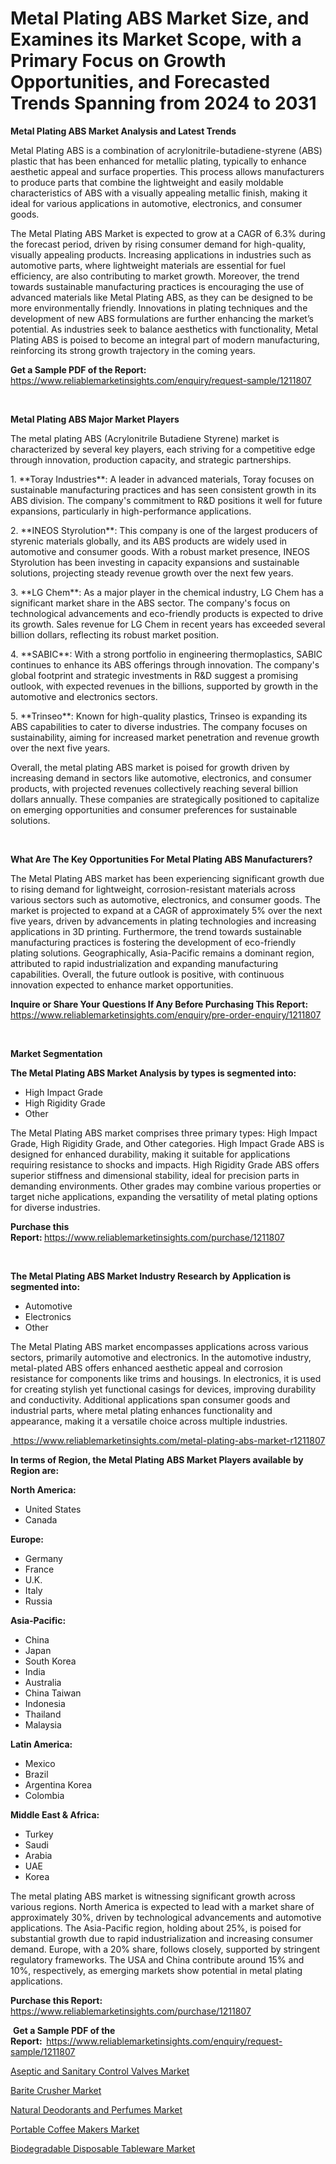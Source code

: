 <p><h1>Metal Plating ABS Market Size, and Examines its Market Scope, with a Primary Focus on Growth Opportunities, and Forecasted Trends Spanning from 2024 to 2031</h1></p><p><strong>Metal Plating ABS Market Analysis and Latest Trends</strong></p>
<p><p>Metal Plating ABS is a combination of acrylonitrile-butadiene-styrene (ABS) plastic that has been enhanced for metallic plating, typically to enhance aesthetic appeal and surface properties. This process allows manufacturers to produce parts that combine the lightweight and easily moldable characteristics of ABS with a visually appealing metallic finish, making it ideal for various applications in automotive, electronics, and consumer goods.</p><p>The Metal Plating ABS Market is expected to grow at a CAGR of 6.3% during the forecast period, driven by rising consumer demand for high-quality, visually appealing products. Increasing applications in industries such as automotive parts, where lightweight materials are essential for fuel efficiency, are also contributing to market growth. Moreover, the trend towards sustainable manufacturing practices is encouraging the use of advanced materials like Metal Plating ABS, as they can be designed to be more environmentally friendly. Innovations in plating techniques and the development of new ABS formulations are further enhancing the market’s potential. As industries seek to balance aesthetics with functionality, Metal Plating ABS is poised to become an integral part of modern manufacturing, reinforcing its strong growth trajectory in the coming years.</p></p>
<p><strong>Get a Sample PDF of the Report:&nbsp;</strong> <a href="https://www.reliablemarketinsights.com/enquiry/request-sample/1211807?utm_campaign=1331&utm_medium=2&utm_source=Github&utm_content=ia&utm_term=05102024&utm_id=metal-plating-abs">https://www.reliablemarketinsights.com/enquiry/request-sample/1211807</a></p>
<p>&nbsp;</p>
<p><strong>Metal Plating ABS Major Market Players</strong></p>
<p><p>The metal plating ABS (Acrylonitrile Butadiene Styrene) market is characterized by several key players, each striving for a competitive edge through innovation, production capacity, and strategic partnerships. </p><p>1. **Toray Industries**: A leader in advanced materials, Toray focuses on sustainable manufacturing practices and has seen consistent growth in its ABS division. The company's commitment to R&D positions it well for future expansions, particularly in high-performance applications.</p><p>2. **INEOS Styrolution**: This company is one of the largest producers of styrenic materials globally, and its ABS products are widely used in automotive and consumer goods. With a robust market presence, INEOS Styrolution has been investing in capacity expansions and sustainable solutions, projecting steady revenue growth over the next few years.</p><p>3. **LG Chem**: As a major player in the chemical industry, LG Chem has a significant market share in the ABS sector. The company's focus on technological advancements and eco-friendly products is expected to drive its growth. Sales revenue for LG Chem in recent years has exceeded several billion dollars, reflecting its robust market position.</p><p>4. **SABIC**: With a strong portfolio in engineering thermoplastics, SABIC continues to enhance its ABS offerings through innovation. The company's global footprint and strategic investments in R&D suggest a promising outlook, with expected revenues in the billions, supported by growth in the automotive and electronics sectors.</p><p>5. **Trinseo**: Known for high-quality plastics, Trinseo is expanding its ABS capabilities to cater to diverse industries. The company focuses on sustainability, aiming for increased market penetration and revenue growth over the next five years.</p><p>Overall, the metal plating ABS market is poised for growth driven by increasing demand in sectors like automotive, electronics, and consumer products, with projected revenues collectively reaching several billion dollars annually. These companies are strategically positioned to capitalize on emerging opportunities and consumer preferences for sustainable solutions.</p></p>
<p>&nbsp;</p>
<p><strong>What Are The Key Opportunities For Metal Plating ABS Manufacturers?</strong></p>
<p><p>The Metal Plating ABS market has been experiencing significant growth due to rising demand for lightweight, corrosion-resistant materials across various sectors such as automotive, electronics, and consumer goods. The market is projected to expand at a CAGR of approximately 5% over the next five years, driven by advancements in plating technologies and increasing applications in 3D printing. Furthermore, the trend towards sustainable manufacturing practices is fostering the development of eco-friendly plating solutions. Geographically, Asia-Pacific remains a dominant region, attributed to rapid industrialization and expanding manufacturing capabilities. Overall, the future outlook is positive, with continuous innovation expected to enhance market opportunities.</p></p>
<p><strong>Inquire or Share Your Questions If Any Before Purchasing This Report:</strong> <a href="https://www.reliablemarketinsights.com/enquiry/pre-order-enquiry/1211807?utm_campaign=1331&utm_medium=2&utm_source=Github&utm_content=ia&utm_term=05102024&utm_id=metal-plating-abs">https://www.reliablemarketinsights.com/enquiry/pre-order-enquiry/1211807</a></p>
<p>&nbsp;</p>
<p><strong>Market Segmentation</strong></p>
<p><strong>The Metal Plating ABS Market Analysis by types is segmented into:</strong></p>
<p><ul><li>High Impact Grade</li><li>High Rigidity Grade</li><li>Other</li></ul></p>
<p><p>The Metal Plating ABS market comprises three primary types: High Impact Grade, High Rigidity Grade, and Other categories. High Impact Grade ABS is designed for enhanced durability, making it suitable for applications requiring resistance to shocks and impacts. High Rigidity Grade ABS offers superior stiffness and dimensional stability, ideal for precision parts in demanding environments. Other grades may combine various properties or target niche applications, expanding the versatility of metal plating options for diverse industries.</p></p>
<p><strong>Purchase this Report:&nbsp;</strong><a href="https://www.reliablemarketinsights.com/purchase/1211807?utm_campaign=1331&utm_medium=2&utm_source=Github&utm_content=ia&utm_term=05102024&utm_id=metal-plating-abs">https://www.reliablemarketinsights.com/purchase/1211807</a></p>
<p>&nbsp;</p>
<p><strong>The Metal Plating ABS Market Industry Research by Application is segmented into:</strong></p>
<p><ul><li>Automotive</li><li>Electronics</li><li>Other</li></ul></p>
<p><p>The Metal Plating ABS market encompasses applications across various sectors, primarily automotive and electronics. In the automotive industry, metal-plated ABS offers enhanced aesthetic appeal and corrosion resistance for components like trims and housings. In electronics, it is used for creating stylish yet functional casings for devices, improving durability and conductivity. Additional applications span consumer goods and industrial parts, where metal plating enhances functionality and appearance, making it a versatile choice across multiple industries.</p></p>
<p><a href="https://www.reliablemarketinsights.com/metal-plating-abs-market-r1211807?utm_campaign=1331&utm_medium=2&utm_source=Github&utm_content=ia&utm_term=05102024&utm_id=metal-plating-abs">&nbsp;https://www.reliablemarketinsights.com/metal-plating-abs-market-r1211807</a></p>
<p><strong>In terms of Region, the Metal Plating ABS Market Players available by Region are:</strong></p>
<p>
    <p> <strong> North America: </strong>
        <ul>
            <li>United States</li>
            <li>Canada</li>
        </ul>
        </p> 
    <p> <strong> Europe: </strong>
        <ul>
            <li>Germany</li>
            <li>France</li>
            <li>U.K.</li>
            <li>Italy</li>
            <li>Russia</li>
        </ul>
        </p> 
    <p> <strong> Asia-Pacific: </strong>
        <ul>
            <li>China</li>
            <li>Japan</li>
            <li>South Korea</li>
            <li>India</li>
            <li>Australia</li>
            <li>China Taiwan</li>
            <li>Indonesia</li>
            <li>Thailand</li>
            <li>Malaysia</li>
        </ul>
        </p> 
    <p> <strong> Latin America: </strong>
        <ul>
            <li>Mexico</li>
            <li>Brazil</li>
            <li>Argentina Korea</li>
            <li>Colombia</li>
        </ul>
        </p> 
    <p> <strong> Middle East & Africa: </strong>
        <ul>
            <li>Turkey</li>
            <li>Saudi</li>
            <li>Arabia</li>
            <li>UAE</li>
            <li>Korea</li>
        </ul>
    </p>
    </p>
<p><p>The metal plating ABS market is witnessing significant growth across various regions. North America is expected to lead with a market share of approximately 30%, driven by technological advancements and automotive applications. The Asia-Pacific region, holding about 25%, is poised for substantial growth due to rapid industrialization and increasing consumer demand. Europe, with a 20% share, follows closely, supported by stringent regulatory frameworks. The USA and China contribute around 15% and 10%, respectively, as emerging markets show potential in metal plating applications.</p></p>
<p><strong>Purchase this Report: </strong><a href="https://www.reliablemarketinsights.com/purchase/1211807?utm_campaign=1331&utm_medium=2&utm_source=Github&utm_content=ia&utm_term=05102024&utm_id=metal-plating-abs">https://www.reliablemarketinsights.com/purchase/1211807</a></p>
<p>&nbsp;<strong>Get a Sample PDF of the Report:&nbsp;&nbsp;</strong><a href="https://www.reliablemarketinsights.com/enquiry/request-sample/1211807?utm_campaign=1331&utm_medium=2&utm_source=Github&utm_content=ia&utm_term=05102024&utm_id=metal-plating-abs">https://www.reliablemarketinsights.com/enquiry/request-sample/1211807</a></p>
<p><strong></strong></p>
<p><p><a href="https://github.com/wwwkeltoum/Market-Research-Report-List-5/blob/main/aseptic-and-sanitary-control-valves-market.md?utm_campaign=1331&utm_medium=2&utm_source=Github&utm_content=ia&utm_term=05102024&utm_id=metal-plating-abs">Aseptic and Sanitary Control Valves Market</a></p><p><a href="https://www.linkedin.com/pulse/navigating-global-barite-crusher-market-landscape-trends-djnze?utm_campaign=1331&utm_medium=2&utm_source=Github&utm_content=ia&utm_term=05102024&utm_id=metal-plating-abs">Barite Crusher Market</a></p><p><a href="https://www.linkedin.com/pulse/unveiling-market-trends-global-natural-deodorants-perfumes-growth-r4hqc?utm_campaign=1331&utm_medium=2&utm_source=Github&utm_content=ia&utm_term=05102024&utm_id=metal-plating-abs">Natural Deodorants and Perfumes Market</a></p><p><a href="https://www.linkedin.com/pulse/mapping-portable-coffee-makers-market-trends-challenges-breakthroughs-2bm4c?utm_campaign=1331&utm_medium=2&utm_source=Github&utm_content=ia&utm_term=05102024&utm_id=metal-plating-abs">Portable Coffee Makers Market</a></p><p><a href="https://www.linkedin.com/pulse/global-biodegradable-disposable-tableware-market-trends-insights-etrvc?utm_campaign=1331&utm_medium=2&utm_source=Github&utm_content=ia&utm_term=05102024&utm_id=metal-plating-abs">Biodegradable Disposable Tableware Market</a></p></p>